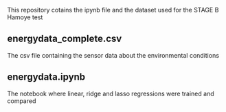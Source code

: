 This repository cotains the ipynb file and the dataset used for the STAGE B Hamoye test

## energydata_complete.csv
The csv file containing the sensor data about the environmental conditions

## energydata.ipynb

The notebook where linear, ridge and lasso regressions were trained and compared